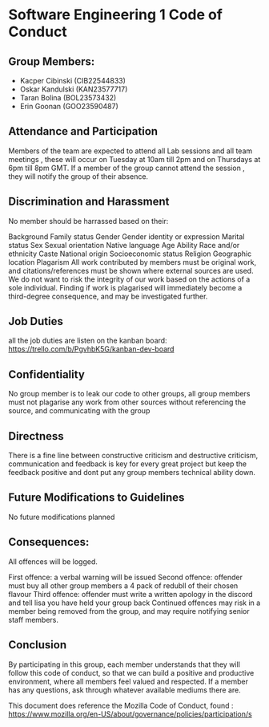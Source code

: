 # Software Engineering 1 Code of Conduct
## Group Members:
* Kacper Cibinski (CIB22544833)
* Oskar Kandulski (KAN23577717)
* Taran Bolina (BOL23573432)
* Erin Goonan (GOO23590487)

## Attendance and Participation
Members of the team are expected to attend all Lab sessions and all team meetings , these will occur on Tuesday at 10am till 2pm and on Thursdays at 6pm till 8pm GMT. If a member of the group cannot attend the session , they will notify the group of their absence. 

## Discrimination and Harassment
No member should be harrassed based on their:

Background
Family status
Gender
Gender identity or expression
Marital status
Sex
Sexual orientation
Native language
Age
Ability
Race and/or ethnicity
Caste
National origin
Socioeconomic status
Religion
Geographic location
Plagarism
All work contributed by members must be original work, and citations/references must be shown where external sources are used. We do not want to risk the integrity of our work based on the actions of a sole individual. Finding if work is plagarised will immediately become a third-degree consequence, and may be investigated further.

## Job Duties
all the job duties are listen on the kanban board: https://trello.com/b/PgvhbK5G/kanban-dev-board

## Confidentiality
No group member is to leak our code to other groups, all group members must not plagarise any work from other sources without referencing the source, and communicating with the group

## Directness
There is a fine line between constructive criticism and destructive criticism, communication and feedback is key for every great project but keep the feedback positive and dont put any group members technical ability down.

## Future Modifications to Guidelines
No future modifications planned

## Consequences:
All offences will be logged.

First offence: a verbal warning will be issued
Second offence: offender must buy all other group members a 4 pack of redubll of their chosen flavour
Third offence: offender must write a written apology in the discord and tell lisa you have held your group back
Continued offences may risk in a member being removed from the group, and may require notifying senior staff members.

## Conclusion
By participating in this group, each member understands that they will follow this code of conduct, so that we can build a positive and productive environment, where all members feel valued and respected. If a member has any questions, ask through whatever available mediums there are.

This document does reference the Mozilla Code of Conduct, found :
https://www.mozilla.org/en-US/about/governance/policies/participation/s
